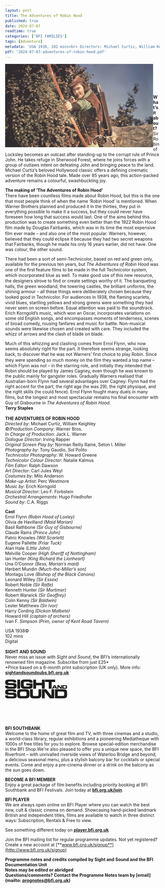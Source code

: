 ```yaml
---
layout: post
title: The Adventures of Robin Hood
published: true
date: 2024-07-07
readtime: true
categories: ['BFI FAMILIES']
tags: [Adventure]
metadata: 'USA 1938, 102 mins<br> Directors: Michael Curtiz, William Keighley'
pdf: '2024-07-07-adventures-of-robin-hood.pdf'
---
```

<img style="float: left;" src="/img/RH.png"><br><br><br><br><br>

**What’s it about?**  
Sir Robin of Locksley becomes an outcast after standing-up to the corrupt rule of Prince John. He takes refuge in Sherwood Forest, where he joins forces with a group of outlaws intent on defeating John and bringing peace to the land. Michael Curtiz’s beloved Hollywood classic offers a defining cinematic version of the Robin Hood tale. Made over 85 years ago, this action-packed adventure remains a colourful, swashbuckling joy.  

**The making of ‘The Adventures of Robin Hood’**  
There have been countless ﬁlms made about Robin Hood, but this is the one that most people think of when the name ‘Robin Hood’ is mentioned. When Warner Brothers planned and produced it in the thirties, they put in everything possible to make it a success, but they could never have foreseen how long that success would last. One of the aims behind this production was to create something even better than the 1922 Robin Hood ﬁlm made by Douglas Fairbanks, which was in its time the most expensive ﬁlm ever made – and also one of the most popular. Warners, however, believed that they could eclipse it because they had two secret weapons that Fairbanks, though he made his only 16 years earlier, did not have. One was colour, the other sound.

There had been a sort of semi-Technicolor, based on red and green only, available for the previous ten years, but  _The Adventures of Robin Hood_  was one of the ﬁrst feature ﬁlms to be made in the full Technicolor system, which incorporated blue as well. To make good use of this new resource, the designers strove to ﬁnd or create settings worthy of it. The banqueting halls, the green woodland, the towering castles, the brilliant uniforms, the shining armour – all these things were deliberately chosen because they looked good in Technicolor. For audiences in 1938, the ﬂaming scarlets, vivid blues, startling yellows and strong greens were something they had never seen on screen before. Equal attention was paid to the soundtrack. Erich Korngold’s music, which won an Oscar, incorporates variations on some old English songs, and encompasses moments of tenderness, scenes of broad comedy, rousing fanfares and music for battle. Non-musical sounds were likewise chosen and created with care. They included the whizz of arrows and the clash of blade on blade.

Much of this whizzing and clashing comes from Errol Flynn, who now seems absolutely right for the part. It therefore seems strange, looking back, to discover that he was not Warners’ ﬁrst choice to play Robin. Since they were spending so much money on the ﬁlm they wanted a top name – which Flynn was not – in the starring role, and initially they intended that Robin should be played by James Cagney, even though he was known to the public mainly for gangster roles. Gradually Warners realised that Australian-born Flynn had several advantages over Cagney: Flynn had the right accent for the part, the right age (he was 29), the right physique, and the right skills (he could fence). Errol Flynn fought many duels in many ﬁlms, but the longest and most spectacular remains his ﬁnal encounter with Guy of Gisbourne in  _The Adventures of Robin Hood_.  
**Terry Staples**  
<br>
**THE ADVENTURES OF ROBIN HOOD**  
_Directed by_: Michael Curtiz, William Keighley  
_©/Production Company_: Warner Bros.  
_In Charge of Production_: Jack L. Warner  
_Dialogue Director_: Irving Rapper  
_Original Screen Play by_: Norman Reilly Raine, Seton I. Miller  
_Photography by_: Tony Gaudio, Sol Polito  
_Technicolor Photography_: W. Howard Greene  
_Technicolor Colour Director_: Natalie Kalmus  
_Film Editor_: Ralph Dawson  
_Art Director_: Carl Jules Weyl  
_Costumes by_: Milo Anderson  
_Make-up Artist_: Perc Westmore  
_Music by_: Erich Korngold  
_Musical Director_: Leo F. Forbstein  
_Orchestral Arrangements_: Hugo Friedhofer  
_Sound by_: C.A. Riggs  

**Cast**  
Errol Flynn _(Robin Hood of Loxley)_  
Olivia de Havilland _(Maid Marian)_  
Basil Rathbone _(Sir Guy of Gisbourne)_  
Claude Rains _(Prince John)_  
Patric Knowles _(Will Scarlett)_  
Eugene Pallette _(Friar Tuck)_  
Alan Hale _(Little John)_  
Melville Cooper _(High Sheriff of Nottingham)_  
Ian Hunter _(King Richard the Lionheart)_  
Una O’Connor _(Bess, Marian’s maid)_  
Herbert Mundin _(Much-the-Miller’s son)_  
Montagu Love _(Bishop of the Black Canons)_  
Leonard Willey _(Sir Essex)_  
Robert Noble _(Sir Ralfe)_  
Kenneth Hunter _(Sir Mortimer)_  
Robert Warwick _(Sir Geoffrey)_  
Colin Kenny _(Sir Baldwin)_  
Lester Matthews _(Sir Ivor)_  
Harry Cording _(Dickon Malbete)_  
Howard Hill _(captain of archers)_  
Ivan F. Simpson _(Prim, owner of Kent Road Tavern)_  

USA 1938©  
102 mins  
Digital  
<br>
**SIGHT AND SOUND**<br>
Never miss an issue with _Sight and Sound_, the BFI’s internationally renowned film magazine. Subscribe from just £25*<br>
*Price based on a 6-month print subscription (UK only). More info: [**sightandsoundsubs.bfi.org.uk**](https://sightandsoundsubs.bfi.org.uk/subscribe)

<img style="float: left;" src="/img/sight-and-sound.jpg" width="40%" height="40%"><br><br><br><br><br><br><br><br>

**BFI SOUTHBANK**  
Welcome to the home of great film and TV, with three cinemas and a studio, a world-class library, regular exhibitions and a pioneering Mediatheque with 1000s of free titles for you to explore. Browse special-edition merchandise in the BFI Shop.We&#39;re also pleased to offer you a unique new space, the BFI Riverfront – with unrivalled riverside views of Waterloo Bridge and beyond, a delicious seasonal menu, plus a stylish balcony bar for cocktails or special events. Come and enjoy a pre-cinema dinner or a drink on the balcony as the sun goes down.  

**BECOME A BFI MEMBER**  
Enjoy a great package of film benefits including priority booking at BFI Southbank and BFI Festivals. Join today at [**bfi.org.uk/join**](http://www.bfi.org.uk/join)  

**BFI PLAYER**  
 We are always open online on BFI Player where you can watch the best new, cult &amp; classic cinema on demand. Showcasing hand-picked landmark British and independent titles, films are available to watch in three distinct ways: Subscription, Rentals &amp; Free to view.  

See something different today on [**player.bfi.org.uk**](https://player.bfi.org.uk)  

Join the BFI mailing list for regular programme updates. Not yet registered? Create a new account at [**www.bfi.org.uk/signup**](http://www.bfi.org.uk/signup)

**Programme notes and credits compiled by Sight and Sound and the BFI Documentation Unit  
Notes may be edited or abridged  
Questions/comments? Contact the Programme Notes team by [email](mailto: prognotes@bfi.org.uk)**
<!--stackedit_data:
eyJoaXN0b3J5IjpbLTIwNjkzMjI2NTcsNzMwOTk4MTE2XX0=
-->
